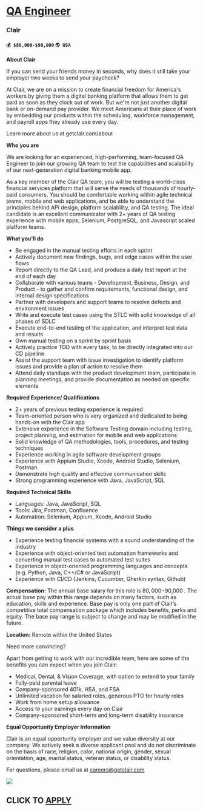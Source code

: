 # [QA Engineer](https://www.remotewlb.com/apply/qa-engineer-79421)  
### Clair  
#### `💰 $80,000-$90,000` `🌎 USA`  

**About Clair**

If you can send your friends money in seconds, why does it still take your employer two weeks to send your paycheck?

At Clair, we are on a mission to create financial freedom for America's workers by giving them a digital banking platform that allows them to get paid as soon as they clock out of work. But we're not just another digital bank or on-demand pay provider. We meet Americans at their place of work by embedding our products within the scheduling, workforce management, and payroll apps they already use every day.

Learn more about us at getclair.com/about

 **Who you are**

We are looking for an experienced, high-performing, team-focused QA Engineer to join our growing QA team to test the capabilities and scalability of our next-generation digital banking mobile app.

As a key member of the Clair QA team, you will be testing a world-class financial services platform that will serve the needs of thousands of hourly-paid consumers. You should be comfortable working within agile technical teams, mobile and web applications, and be able to understand the principles behind API design, platform scalability, and QA testing. The ideal candidate is an excellent communicator with 2+ years of QA testing experience with mobile apps, Selenium, PostgreSQL, and Javascript scaled platform teams.

**What you’ll do**

  * Be engaged in the manual testing efforts in each sprint
  * Actively document new findings, bugs, and edge cases within the user flows
  * Report directly to the QA Lead, and produce a daily test report at the end of each day
  * Collaborate with various teams - Development, Business, Design, and Product - to gather and confirm requirements, functional design, and internal design specifications
  * Partner with developers and support teams to resolve defects and environment issues
  * Write and execute test cases using the STLC with solid knowledge of all phases of SDLC
  * Execute end-to-end testing of the application, and interpret test data and results
  * Own manual testing on a sprint by sprint basis
  * Actively practice TDD with every task, to be directly integrated into our CD pipeline
  * Assist the support team with issue investigation to identify platform issues and provide a plan of action to resolve them
  * Attend daily standups with the product development team, participate in planning meetings, and provide documentation as needed on specific elements

**Required Experience/ Qualifications**

  * 2+ years of previous testing experience is required
  * Team-oriented person who is very organized and dedicated to being hands-on with the Clair app
  * Extensive experience in the Software Testing domain including testing, project planning, and estimation for mobile and web applications
  * Solid knowledge of QA methodologies, tools, procedures, and testing techniques
  * Experience working in agile software development groups
  * Experience with Appium Studio, Xcode, Android Studio, Selenium, Postman
  * Demonstrate high quality and effective communication skills
  * Strong programming experience with Java, JavaScript, SQL

**Required Technical Skills**

  * Languages: Java, JavaScript, SQL
  * Tools: Jira, Postman, Confluence
  * Automation: Selenium, Appium, Xcode, Android Studio

**Things we consider a plus**

  * Experience testing financial systems with a sound understanding of the industry
  * Experience with object-oriented test automation frameworks and converting manual test cases to automated test suites
  * Experience in object-oriented programming languages and concepts (e.g. Python, Java, C++/C# or JavaScript)
  * Experience with CI/CD (Jenkins, Cucumber, Gherkin syntax, Github)

**Compensation:** The annual base salary for this role is $80,000-$90,000 _._ The actual base pay within this range depends on many factors, such as education, skills and experience. Base pay is only one part of Clair’s competitive total compensation package which includes benefits, perks and equity. The base pay range is subject to change and may be modified in the future.

**Location:** Remote within the United States

Need more convincing?

Apart from getting to work with our incredible team, here are some of the benefits you can expect when you join Clair:

  * Medical, Dental, & Vision Coverage, with option to extend to your family
  * Fully-paid parental leave
  * Company-sponsored 401k, HSA, and FSA
  * Unlimited vacation for salaried roles, generous PTO for hourly roles
  * Work from home setup allowance
  * Access to your earnings every day on Clair 
  * Company-sponsored short-term and long-term disability insurance

**Equal Opportunity Employer Information**

Clair is an equal opportunity employer and we value diversity at our company. We actively seek a diverse applicant pool and do not discriminate on the basis of race, religion, color, national origin, gender, sexual orientation, age, marital status, veteran status, or disability status.

For questions, please email us at careers@getclair.com

![](https://remotive.com/job/track/1901582/blank.gif?source=public_api)  
## CLICK TO [APPLY](https://www.remotewlb.com/apply/qa-engineer-79421)

